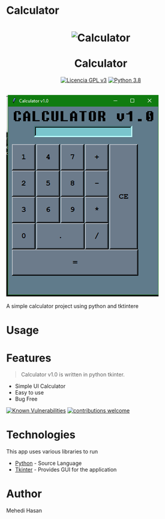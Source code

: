 # Calculator

<h1 align="center">
  <img alt="Calculator" src="https://res.ppizarror.com/other/python.png" width="200px" height="200px" />
  <br /><br />
  Calculator</h1>
  
  <div align="center"><a href="https://www.gnu.org/licenses/"><img alt="Licencia GPL v3" src="https://res.ppizarror.com/badges/licenciagpl3.svg"/></a>
<a href="https://www.python.org/downloads/"><img alt="Python 3.8" src="https://res.ppizarror.com/badges/python27.svg" /></a>
</div><br />


![Calculator](https://raw.githubusercontent.com/mehedieh/Calculator/master/Calculator.png)

A simple calculator project using python and tktintere


# Usage



# Features
>Calculator v1.0 is written in python tkinter.
- Simple UI Calculator
- Easy to use
- Bug Free

[![Known Vulnerabilities](https://snyk.io/test/github/dwyl/hapi-auth-jwt2/badge.svg?targetFile=package.json)](https://snyk.io/test/github/dwyl/hapi-auth-jwt2?targetFile=package.json)
[![contributions welcome](https://img.shields.io/badge/contributions-welcome-brightgreen.svg?style=flat)](https://github.com/dwyl/esta/issues)

# Technologies

This app uses various libraries to run

* [Python](python.org) - Source Language
* [Tkinter](https://wiki.python.org/moin/TkInter) - Provides GUI for the application
# Author
Mehedi Hasan
